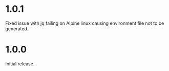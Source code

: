 # 1.0.1

Fixed issue with jq failing on Alpine linux causing environment file not to be generated.
 
# 1.0.0

Initial release.
